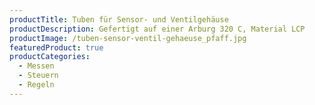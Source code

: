```yaml
---
productTitle: Tuben für Sensor- und Ventilgehäuse
productDescription: Gefertigt auf einer Arburg 320 C, Material LCP
productImage: /tuben-sensor-ventil-gehaeuse_pfaff.jpg
featuredProduct: true
productCategories:
  - Messen
  - Steuern
  - Regeln
---
```

